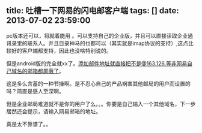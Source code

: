 title: 吐槽一下网易的闪电邮客户端
tags: []
date: 2013-07-02 23:59:00
---

pc版本还可以，将就着能用 。可以支持自己的企业版，并且可以直接读取企业通讯录里的联系人。并且目录神马的也都可以（其实就是imap协议的支持）,这点比较好的客户端都支持，因此也没啥特别说的。

但是android版的完全就xx了。添加邮件地址就直接把不是@163.126.等非网易自己域名的邮箱都屏蔽了。

这是多么含蓄的一种节操啊。是不忍心自己的产品祸害其他邮局的用户而设置的吗？简直是感人至深啊。

但是企业邮局难道就不是你的用户了么。。。你要是自己输入一个其他域名，下一步居然还会提示，请输入网易邮箱的地址。

真是太不靠谱了。。